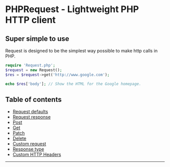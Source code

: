 # PHPRequest - Lightweight PHP HTTP client

## Super simple to use
Request is designed to be the simplest way possible to make http calls in PHP.
```php
require 'Request.php';
$request = new Request();
$res = $request->get('http://www.google.com');

echo $res['body']; // Show the HTML for the Google homepage.
```

## Table of contents

- [Request defaults](#streaming)
- [Request response](#streaming)
- [Post](#forms)
- [Get](#http-authentication)
- [Patch](#http-authentication)
- [Delete](#http-authentication)
- [Custom request](#http-authentication)
- [Response type](#response-type)
- [Custom HTTP Headers](#custom-http-headers)

---
